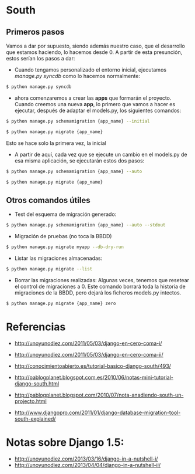 # South

## Primeros pasos
Vamos a dar por supuesto, siendo además nuestro caso, que el desarrollo que
estamos haciendo, lo hacemos desde 0. A partir de esta presunción, estos
serían los pasos a dar:

 * Cuando tengamos personalizado el entorno inicial, ejecutamos *manage.py syncdb* como lo hacemos normalmente:
```sh
$ python manage.py syncdb
```

 * ahora comenzaremos a crear las __apps__ que formarán el proyecto. Cuando creemos una nueva __app__, lo primero que vamos a hacer es ejecutar, después de adaptar el models.py, los siguientes comandos:
```sh
$ python manage.py schemamigration {app_name} --initial

$ python manage.py migrate {app_name}
```
Esto se hace solo la primera vez, la inicial

 * A partir de aquí, cada vez que se ejecute un cambio en el models.py de esa misma aplicación, se ejecutarán estos dos pasos:
```sh
$ python manage.py schemamigration {app_name} --auto

$ python manage.py migrate {app_name}
```

## Otros comandos útiles

 * Test del esquema de migración generado:
```sh
$ python manage.py schemamigration {app_name} --auto --stdout
```

 * Migración de pruebas (no toca la BBDD)
```sh
$ python manage.py migrate myapp --db-dry-run
```

 * Listar las migraciones almacenadas:
```sh
$ python manage.py migrate --list
```

 * Borrar las migraciones realizadas:
Algunas veces, tenemos que resetear el control de migraciones a 0. Este comando borrará toda la historia de migraciones de la BBDD, pero dejará los ficheros models.py intectos.
```sh
$ python manage.py migrate {app_name} zero
```

# Referencias
 * http://unoyunodiez.com/2011/05/03/django-en-cero-coma-i/
 * http://unoyunodiez.com/2011/05/03/django-en-cero-coma-ii/

 * http://conocimientoabierto.es/tutorial-basico-django-south/493/

 * http://pablogplanet.blogspot.com.es/2010/06/notas-mini-tutorial-django-south.html

 * http://pablogplanet.blogspot.com/2010/07/nota-anadiendo-south-un-projecto.html

 * http://www.djangopro.com/2011/01/django-database-migration-tool-south-explained/

# Notas sobre Django 1.5:
 * http://unoyunodiez.com/2013/03/16/django-in-a-nutshell-i/
 * http://unoyunodiez.com/2013/04/04/django-in-a-nutshell-ii/
